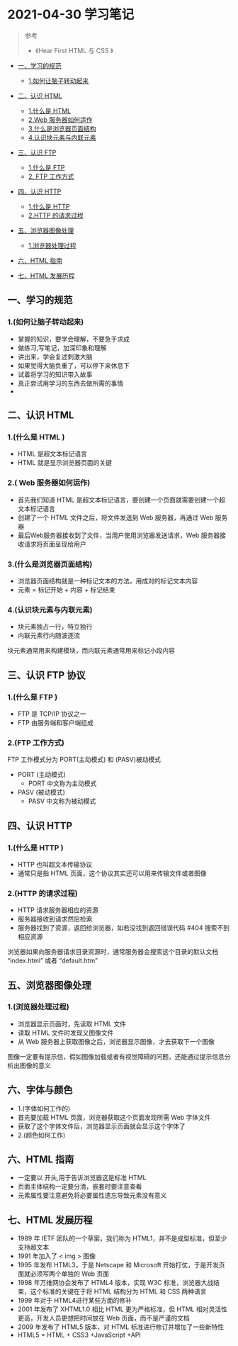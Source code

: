 # 2021-04-30 学习笔记
>参考
>* 《Hear First HTML 与 CSS 》

* [一、学习的规范]()
 
  * [1.如何让脑子转动起来](#1如何让脑子转动起来)

* [二、认识 HTML](#二认识-html)
 
  * [1.什么是 HTML](#1什么是-html-)
  * [2.Web 服务器如何运作](#2-web-服务器如何运作)
  * [3.什么是浏览器页面结构](#3什么是浏览器页面结构)
  * [4.认识块元素与内联元素](#4认识块元素与内联元素)

* [三、认识 FTP](#三认识-ftp-协议)
  * [1.什么是 FTP](#1什么是-ftp-)
  * [2. FTP 工作方式](#2ftp-工作方式)

* [四、认识 HTTP](#四认识-http)
  * [1.什么是 HTTP](#1什么是-http-)
  * [2.HTTP 的请求过程]()

* [五、浏览器图像处理](#五浏览器图像处理)
  * [1.浏览器处理过程](#1浏览器处理过程)

*  [六、HTML 指南](#六html-指南)  

*  [七、HTML 发展历程](#七html-发展历程)    

## 一、学习的规范

### 1.(如何让脑子转动起来)

 * 掌握的知识，要学会理解，不要急于求成
 * 做练习,写笔记，加深印象和理解
 * 讲出来，学会复述刺激大脑
 * 如果觉得大脑负重了，可以停下来休息下
 * 试着将学习的知识带入故事
 * 真正尝试用学习的东西去做所需的事情
 * 
## 二、认识 HTML

### 1.(什么是 HTML )

 * HTML 是超文本标记语言 
 * HTML 就是显示浏览器页面的关键

### 2.( Web 服务器如何运作)

 * 首先我们知道 HTML 是超文本标记语言，要创建一个页面就需要创建一个超文本标记语言
 * 创建了一个 HTML 文件之后，将文件发送到 Web 服务器，再通过 Web 服务器
 * 最后Web服务器接收到了文件，当用户使用浏览器发送请求，Web 服务器接收请求将页面呈现给用户
  
### 3.(什么是浏览器页面结构)

 * 浏览器页面结构就是一种标记文本的方法，用成对的标记文本内容
 * 元素 = 标记开始 + 内容 + 标记结束
  
### 4.(认识块元素与内联元素)

 * 块元素独占一行，特立独行
 * 内联元素行内随波逐流
<p>块元素通常用来构建模块，而内联元素通常用来标记小段内容</p>

## 三、认识 FTP 协议

### 1.(什么是 FTP )

 * FTP 是 TCP/IP 协议之一
 * FTP 由服务端和客户端组成
### 2.(FTP 工作方式)
<p>FTP 工作模式分为 PORT(主动模式) 和 (PASV)被动模式</p>

 * PORT (主动模式)
   * PORT 中文称为主动模式 
 * PASV (被动模式) 
   * PASV 中文称为被动模式

## 四、认识 HTTP
### 1.(什么是 HTTP )

 * HTTP 也叫超文本传输协议
 * 通常只是指 HTML 页面，这个协议其实还可以用来传输文件或者图像

### 2.(HTTP 的请求过程) 
 * HTTP 请求服务器相应的资源
 * 服务器接收到请求然后检索
 * 服务器找到了资源，返回给浏览器，如若没找到返回错误代码 #404 搜索不到相应资源
<p>浏览器如果向服务器请求目录资源时，通常服务器会搜索这个目录的默认文档 <q>index.html</q> 或者 <q>default.htm</q></p>

## 五、浏览器图像处理

### 1.(浏览器处理过程)
 * 浏览器显示页面时，先读取 HTML 文件
 * 读取 HTML 文件时发现又图像文件
 * 从 Web 服务器上获取图像之后，浏览器显示图像，才去获取下一个图像
<p>图像一定要有提示信，假如图像加载或者有视觉障碍的问题，还能通过提示信息分析出图像的意义</p>

## 六、字体与颜色
 * 1.(字体如何工作的)
  * 首先要加载 HTML 页面，浏览器获取这个页面发现所需 Web 字体文件
  * 获取了这个字体文件后，浏览器显示页面就会显示这个字体了
 * 2.(颜色如何工作)

## 六、HTML 指南
 * 一定要以 <!doctype html> 开头,用于告诉浏览器这是标准 HTML
 * 页面主体结构一定要分清，嵌套时要注意查看
 * 元素属性要注意避免将必要属性遗忘导致元素没有意义

## 七、HTML 发展历程
 * 1989 年 IETF 团队的一个草案，我们称为 HTML1，并不是成型标准，但至少支持超文本
 * 1991 年加入了 < img > 图像
 * 1995 年发布 HTML3，于是 Netscape 和 Microsoft 开始打仗，于是开发页面就必须写两个单独的 Web 页面
 * 1998 年万维网协会发布了 HTML4 版本，实现 W3C 标准，浏览器大战结束，这个标准的关键在于将 HTML 结构分为 HTML 和 CSS 两种语言
 * 1999 年对于 HTML4进行某些方面的修补
 * 2001 年发布了 XHTML1.0 相比 HTML 更为严格标准，但 HTML 相对灵活性更高，开发人员更想把时间放在 Web 页面，而不是严谨的文档
 * 2009 年发布了 HTML5 版本，对 HTML 标准进行修订并增加了一些新特性
  * HTML5 = HTML + CSS3 +JavaScript +API